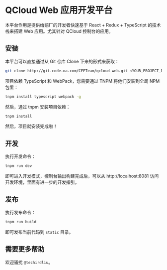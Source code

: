 ﻿QCloud Web 应用开发平台
======================

本平台作用是提供给鹅厂的开发者快速基于 React + Redux + TypeScript 的技术栈来搭建 Web 应用。尤其针对 QCloud 控制台的应用。

## 安装

本平台可以直接通过从 Git 仓库 Clone 下来的形式来获取：

```sh
git clone http://git.code.oa.com/CFETeam/qcloud-web.git <YOUR_PROJECT_NAME>
```

项目依赖 TypeScript 和 WebPack，您需要通过 TNPM 将他们安装到全局 NPM 包里：

```sh
tnpm install typescript webpack -g
```

然后，通过 tnpm 安装项目依赖：

```sh
tnpm install
```

然后，项目就安装完成啦！

## 开发

执行开发命令：

```sh
tnpm run dev
```

即可进入开发模式，控制台输出构建完成后，可以从 http://localhost:8081 访问开发环境，里面有进一步的开发指引。

## 发布

执行发布命令：

```sh
tnpm run build
```

即可发布当前代码到 `static` 目录。

## 需要更多帮助

欢迎骚扰 `@techirdliu`。